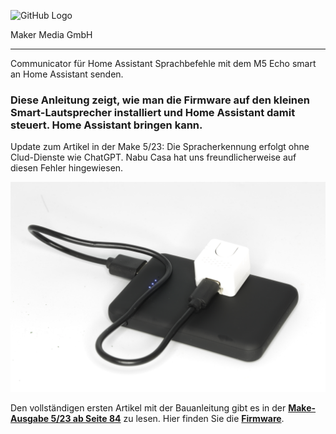 ![GitHub Logo](http://www.heise.de/make/icons/make_logo.png)

Maker Media GmbH
*** 

Communicator für Home Assistant
Sprachbefehle mit dem M5 Echo smart an Home Assistant senden.
### Diese Anleitung zeigt, wie man die Firmware auf den kleinen Smart-Lautsprecher installiert und Home Assistant damit steuert. Home Assistant bringen kann.

Update zum Artikel in der Make 5/23: Die Spracherkennung erfolgt ohne Clud-Dienste wie ChatGPT. Nabu Casa hat uns freundlicherweise auf diesen Fehler hingewiesen.


![Picture](https://github.com/MakeMagazinDE/HA-Sprachassistent/blob/main/Bild03.JPG)

Den vollständigen ersten Artikel mit der Bauanleitung gibt es in der **[Make-Ausgabe 5/23 ab Seite 84](https://www.heise.de/ratgeber/ESP32-Projekt-Communicator-fuer-Home-Assistant-bauen-9308561.html)** zu lesen. 
Hier finden Sie die **[Firmware](https://github.com/esphome/firmware/blob/main/voice-assistant/m5stack-atom-echo.yaml)**.
